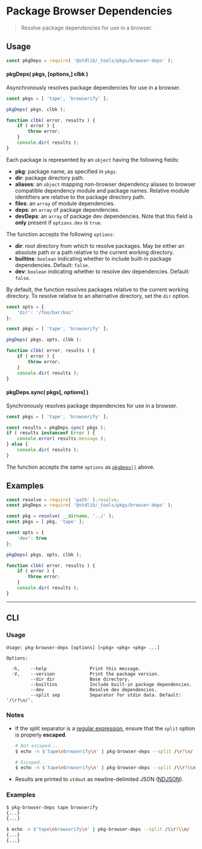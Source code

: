 <!--

@license Apache-2.0

Copyright (c) 2020 The Stdlib Authors.

Licensed under the Apache License, Version 2.0 (the "License");
you may not use this file except in compliance with the License.
You may obtain a copy of the License at

   http://www.apache.org/licenses/LICENSE-2.0

Unless required by applicable law or agreed to in writing, software
distributed under the License is distributed on an "AS IS" BASIS,
WITHOUT WARRANTIES OR CONDITIONS OF ANY KIND, either express or implied.
See the License for the specific language governing permissions and
limitations under the License.

-->

# Package Browser Dependencies

> Resolve package dependencies for use in a browser.

<section class="usage">

## Usage

```javascript
const pkgDeps = require( '@stdlib/_tools/pkgs/browser-deps' );
```

<a name="pkg-deps"></a>

#### pkgDeps( pkgs, \[options,] clbk )

Asynchronously resolves package dependencies for use in a browser.

```javascript
const pkgs = [ 'tape', 'browserify' ];

pkgDeps( pkgs, clbk );

function clbk( error, results ) {
    if ( error ) {
        throw error;
    }
    console.dir( results );
}
```

Each package is represented by an `object` having the following fields:

-   **pkg**: package name, as specified in `pkgs`.
-   **dir**: package directory path.
-   **aliases**: an `object` mapping non-browser dependency aliases to browser compatible dependency module and package names. Relative module identifiers are relative to the package directory path.
-   **files**: an `array` of module dependencies.
-   **deps**: an `array` of package dependencies.
-   **devDeps**: an `array` of package dev dependencies. Note that this field is **only** present if `options.dev` is `true`.

The function accepts the following `options`:

-   **dir**: root directory from which to resolve packages. May be either an absolute path or a path relative to the current working directory.
-   **builtins**: `boolean` indicating whether to include built-in package dependencies. Default: `false`.
-   **dev**: `boolean` indicating whether to resolve dev dependencies. Default: `false`.

By default, the function resolves packages relative to the current working directory. To resolve relative to an alternative directory, set the `dir` option.

```javascript
const opts = {
    'dir': '/foo/bar/baz'
};

const pkgs = [ 'tape', 'browserify' ];

pkgDeps( pkgs, opts, clbk );

function clbk( error, results ) {
    if ( error ) {
        throw error;
    }
    console.dir( results );
}
```

#### pkgDeps.sync( pkgs\[, options] )

Synchronously resolves package dependencies for use in a browser.

```javascript
const pkgs = [ 'tape', 'browserify' ];

const results = pkgDeps.sync( pkgs );
if ( results instanceof Error ) {
    console.error( results.message );
} else {
    console.dir( results );
}
```

The function accepts the same `options` as [`pkgDeps()`](#pkg-deps) above.

</section>

<!-- /.usage -->

<section class="examples">

## Examples

<!-- eslint no-undef: "error" -->

```javascript
const resolve = require( 'path' ).resolve;
const pkgDeps = require( '@stdlib/_tools/pkgs/browser-deps' );

const pkg = resolve( __dirname, '../' );
const pkgs = [ pkg, 'tape' ];

const opts = {
    'dev': true
};

pkgDeps( pkgs, opts, clbk );

function clbk( error, results ) {
    if ( error ) {
        throw error;
    }
    console.dir( results );
}
```

</section>

<!-- /.examples -->

* * *

<section class="cli">

## CLI

<section class="usage">

### Usage

```text
Usage: pkg-browser-deps [options] [<pkg> <pkg> <pkg> ...]

Options:

  -h,    --help                Print this message.
  -V,    --version             Print the package version.
         --dir dir             Base directory.
         --builtins            Include built-in package dependencies.
         --dev                 Resolve dev dependencies.
         --split sep           Separator for stdin data. Default: '/\r?\n/'.
```

</section>

<!-- /.usage -->

<section class="notes">

### Notes

-   If the split separator is a [regular expression][mdn-regexp], ensure that the `split` option is properly **escaped**.

    ```bash
    # Not escaped...
    $ echo -n $'tape\nbrowserify\n' | pkg-browser-deps --split /\r?\n/

    # Escaped...
    $ echo -n $'tape\nbrowserify\n' | pkg-browser-deps --split /\\r?\\n/
    ```

-   Results are printed to `stdout` as newline-delimited JSON ([NDJSON][ndjson]).

</section>

<!-- /.notes -->

<section class="examples">

### Examples

```bash
$ pkg-browser-deps tape browserify
{...}
{...}
```

```bash
$ echo -n $'tape\nbrowserify\n' | pkg-browser-deps --split /\\r?\\n/
{...}
{...}
```

</section>

<!-- /.examples -->

</section>

<!-- /.cli -->

<!-- Section for related `stdlib` packages. Do not manually edit this section, as it is automatically populated. -->

<section class="related">

</section>

<!-- /.related -->

<!-- Section for all links. Make sure to keep an empty line after the `section` element and another before the `/section` close. -->

<section class="links">

[mdn-regexp]: https://developer.mozilla.org/en-US/docs/Web/JavaScript/Guide/Regular_Expressions

[ndjson]: http://ndjson.org/

</section>

<!-- /.links -->
